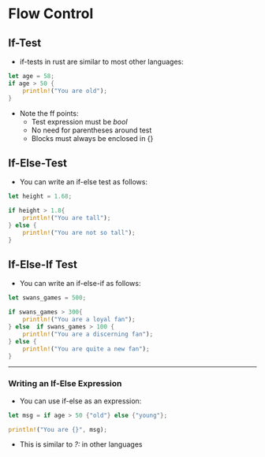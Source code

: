 # Flow Control

## If-Test
- if-tests in rust are similar to most other languages:
```rust
let age = 58;
if age > 50 {
	println!("You are old");
}
```
- Note the ff points:
	- Test expression must be *bool*
	- No need for parentheses around test
	- Blocks must always be enclosed in {}

## If-Else-Test
- You can write an if-else test as follows:
```rust
let height = 1.68;

if height > 1.8{
	println!("You are tall");
} else {
	println!("You are not so tall");
}
```

## If-Else-If Test
- You can write an if-else-if as follows:
```rust
let swans_games = 500;

if swans_games > 300{
	println!("You are a loyal fan");
} else  if swans_games > 100 {
	println!("You are a discerning fan");
} else {
	println!("You are quite a new fan");
}
```

---
### Writing an If-Else Expression
- You can use if-else as an expression:
```rust
let msg = if age > 50 {"old"} else {"young"};

println!("You are {}", msg);
```
- This is similar to  *?:* in other languages